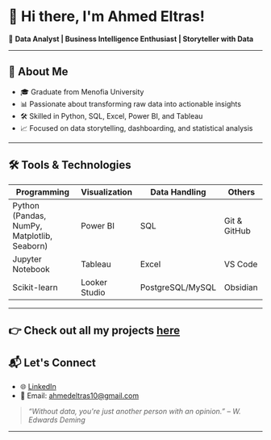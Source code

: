 # 👋 Hi there, I'm Ahmed Eltras!

🎯 **Data Analyst | Business Intelligence Enthusiast | Storyteller with Data**

---

## 🧠 About Me

- 🎓 Graduate from Menofia University
- 📊 Passionate about transforming raw data into actionable insights
- 🛠️ Skilled in Python, SQL, Excel, Power BI, and Tableau
- 📈 Focused on data storytelling, dashboarding, and statistical analysis

---

## 🛠️ Tools & Technologies

| Programming | Visualization | Data Handling | Others |
|-------------|---------------|----------------|--------|
| Python (Pandas, NumPy, Matplotlib, Seaborn) | Power BI | SQL | Git & GitHub |
| Jupyter Notebook | Tableau | Excel | VS Code |
| Scikit-learn | Looker Studio | PostgreSQL/MySQL | Obsidian |

---
👉 Check out all my projects [here](https://github.com/AhmedxEltras?tab=repositories)
---

## 📬 Let's Connect

- 🌐 [LinkedIn]([https://www.linkedin.com/in/ahmedeltras/](https://www.linkedin.com/in/ahmed-eltras-95654a35a/))
- 📧 Email: ahmedeltras10@gmail.com

> *“Without data, you're just another person with an opinion.” – W. Edwards Deming*

---


<!-- Proudly created with GPRM ( https://gprm.itsvg.in ) -->

